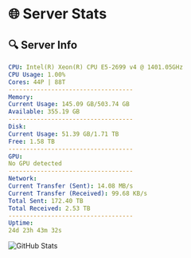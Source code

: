 # 🌐 Server Stats
## 🔍 Server Info
```yaml
CPU: Intel(R) Xeon(R) CPU E5-2699 v4 @ 1401.05GHz
CPU Usage: 1.00%
Cores: 44P | 88T
-----------------------------------
Memory:
Current Usage: 145.09 GB/503.74 GB
Available: 355.19 GB
-----------------------------------
Disk:
Current Usage: 51.39 GB/1.71 TB
Free: 1.58 TB
-----------------------------------
GPU:
No GPU detected
-----------------------------------
Network:
Current Transfer (Sent): 14.08 MB/s
Current Transfer (Received): 99.68 KB/s
Total Sent: 172.40 TB
Total Received: 2.53 TB
-----------------------------------
Uptime:
24d 23h 43m 32s
```
![GitHub Stats](https://img.shields.io/badge/Updated-2025-03-04_22:26:50-blue)
